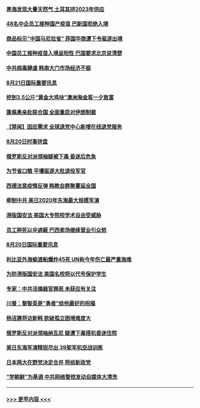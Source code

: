 #### [黑海发现大量天然气 土耳其拼2023年供应](../pages/prog202/a102923356.md?t=08212251) 
#### [48名中企员工接种国产疫苗 巴新国拒绝入境](../pages/prog202/a102923337.md?t=08212251) 
#### [商品标示“中国马尼拉省” 菲国华商遭下令驱逐出境](../pages/prog202/a102923137.md?t=08212251) 
#### [中国员工接种疫苗入境呈阳性 巴国要求北京说清楚](../pages/prog202/a102923225.md?t=08212251) 
#### [中共病毒肆虐 韩南大门市场经济不振](../pages/prog202/a102923212.md?t=08212251) 
#### [8月21日国际重要讯息](../pages/prog202/a102923196.md?t=08212251) 
#### [挖到3.5公斤“黄金大鸡块”澳洲淘金客一夕致富](../pages/prog202/a102923083.md?t=08212251) 
#### [蓬佩奥亲赴联合国 全面重启对伊朗制裁](../pages/prog202/a102922859.md?t=08212251) 
#### [【禁闻】因应需求 全球退党中心新增在线退党服务](../pages/prog202/a102922811.md?t=08212251) 
#### [8月20日时事拼盘](../pages/prog202/a102922748.md?t=08212251) 
#### [俄罗斯反对派领袖疑被下毒 昏迷后危急](../pages/prog202/a102922758.md?t=08212251) 
#### [为节省口粮 平壤驱逐大批退役军官](../pages/prog202/a102922582.md?t=08212251) 
#### [西德法意疫情反弹 韩教会群聚蔓延全国](../pages/prog202/a102922645.md?t=08212251) 
#### [牵制中共 美日2020年东海最大规模军演](../pages/prog202/a102922599.md?t=08212251) 
#### [港版国安法 美国大专院校学术自由受威胁](../pages/prog202/a102922427.md?t=08212251) 
#### [员工猝死以伞遮蔽 巴西卖场继续营业引众怒](../pages/prog202/a102922417.md?t=08212251) 
#### [8月20日国际重要讯息](../pages/prog202/a102922418.md?t=08212251) 
#### [利比亚外海偷渡船爆炸45死 UN称今年伤亡最严重海难](../pages/prog202/a102922357.md?t=08212251) 
#### [为防港版国安法 美国名校将以代号保护学生](../pages/prog202/a102922368.md?t=08212251) 
#### [专家：中共活摘器官罪恶 未获应有关注](../pages/prog202/a102922287.md?t=08212251) 
#### [川普：黎智英是“勇者”给他最好的祝福](../pages/prog202/a102922273.md?t=08212251) 
#### [杨洁篪将访新韩 欲破孤立困境难度大](../pages/prog202/a102922266.md?t=08212251) 
#### [俄罗斯反对派领袖纳瓦尼 疑遭下毒搭机昏迷住院](../pages/prog202/a102922271.md?t=08212251) 
#### [美日东海军演精锐尽出 39架军机空战训练](../pages/prog202/a102922242.md?t=08212251) 
#### [日本两大在野党决定合并 将组新政党](../pages/prog202/a102922237.md?t=08212251) 
#### [“学朝鲜”为基调 中共网络管控发动自媒体大清洗](../pages/prog202/a102922214.md?t=08212251) 

----
#### [ >>> 更早内容 <<< ](../indexes/prog202-earlier.md)
